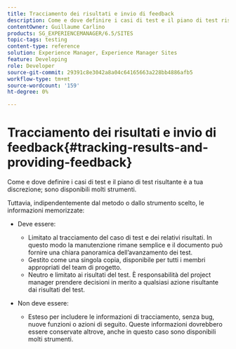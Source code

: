 ```yaml
---
title: Tracciamento dei risultati e invio di feedback
description: Come e dove definire i casi di test e il piano di test risultante è a tua discrezione
contentOwner: Guillaume Carlino
products: SG_EXPERIENCEMANAGER/6.5/SITES
topic-tags: testing
content-type: reference
solution: Experience Manager, Experience Manager Sites
feature: Developing
role: Developer
source-git-commit: 29391c8e3042a8a04c64165663a228bb4886afb5
workflow-type: tm+mt
source-wordcount: '159'
ht-degree: 0%

---
```


# Tracciamento dei risultati e invio di feedback{#tracking-results-and-providing-feedback}

Come e dove definire i casi di test e il piano di test risultante è a tua discrezione; sono disponibili molti strumenti.

Tuttavia, indipendentemente dal metodo o dallo strumento scelto, le informazioni memorizzate:

* Deve essere:

   * Limitato al tracciamento del caso di test e dei relativi risultati. In questo modo la manutenzione rimane semplice e il documento può fornire una chiara panoramica dell’avanzamento dei test.
   * Gestito come una singola copia, disponibile per tutti i membri appropriati del team di progetto.
   * Neutro e limitato ai risultati del test. È responsabilità del project manager prendere decisioni in merito a qualsiasi azione risultante dai risultati del test.

* Non deve essere:

   * Esteso per includere le informazioni di tracciamento, senza bug, nuove funzioni o azioni di seguito. Queste informazioni dovrebbero essere conservate altrove, anche in questo caso sono disponibili molti strumenti.
